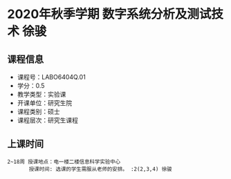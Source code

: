 # 2020年秋季学期 数字系统分析及测试技术 徐骏






## 课程信息

- 课程号：LABO6404Q.01
- 学分：0.5
- 教学类型：实验课
- 开课单位：研究生院
- 课程类别：硕士
- 课程层次：研究生课程

## 上课时间

```
2~18周 授课地点：电一楼二楼信息科学实验中心  
       授课时间: 选课的学生需服从老师的安排。 :2(2,3,4) 徐骏
```

